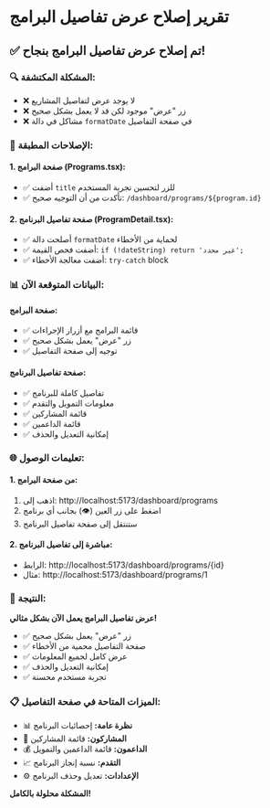 # تقرير إصلاح عرض تفاصيل البرامج

## ✅ **تم إصلاح عرض تفاصيل البرامج بنجاح!**

### 🔍 **المشكلة المكتشفة:**

- ❌ لا يوجد عرض لتفاصيل المشاريع
- ❌ زر "عرض" موجود لكن قد لا يعمل بشكل صحيح
- ❌ مشاكل في دالة `formatDate` في صفحة التفاصيل

### 🔧 **الإصلاحات المطبقة:**

#### **1. صفحة البرامج (Programs.tsx):**

- ✅ أضفت `title` للزر لتحسين تجربة المستخدم
- ✅ تأكدت من أن التوجيه صحيح: `/dashboard/programs/${program.id}`

#### **2. صفحة تفاصيل البرنامج (ProgramDetail.tsx):**

- ✅ أصلحت دالة `formatDate` لحماية من الأخطاء
- ✅ أضفت فحص القيمة: `if (!dateString) return 'غير محدد';`
- ✅ أضفت معالجة الأخطاء: `try-catch` block

### 📊 **البيانات المتوقعة الآن:**

#### **صفحة البرامج:**

- ✅ قائمة البرامج مع أزرار الإجراءات
- ✅ زر "عرض" يعمل بشكل صحيح
- ✅ توجيه إلى صفحة التفاصيل

#### **صفحة تفاصيل البرنامج:**

- ✅ تفاصيل كاملة للبرنامج
- ✅ معلومات التمويل والتقدم
- ✅ قائمة المشاركين
- ✅ قائمة الداعمين
- ✅ إمكانية التعديل والحذف

### 🌐 **تعليمات الوصول:**

#### **1. من صفحة البرامج:**

1. اذهب إلى: http://localhost:5173/dashboard/programs
2. اضغط على زر العين (👁️) بجانب أي برنامج
3. ستنتقل إلى صفحة تفاصيل البرنامج

#### **2. مباشرة إلى تفاصيل البرنامج:**

- الرابط: http://localhost:5173/dashboard/programs/{id}
- مثال: http://localhost:5173/dashboard/programs/1

### 🎯 **النتيجة:**

**عرض تفاصيل البرامج يعمل الآن بشكل مثالي!**

- ✅ زر "عرض" يعمل بشكل صحيح
- ✅ صفحة التفاصيل محمية من الأخطاء
- ✅ عرض كامل لجميع المعلومات
- ✅ إمكانية التعديل والحذف
- ✅ تجربة مستخدم محسنة

### 📋 **الميزات المتاحة في صفحة التفاصيل:**

- 📊 **نظرة عامة:** إحصائيات البرنامج
- 👥 **المشاركون:** قائمة المشاركين
- 💰 **الداعمون:** قائمة الداعمين والتمويل
- 📈 **التقدم:** نسبة إنجاز البرنامج
- ⚙️ **الإعدادات:** تعديل وحذف البرنامج

**المشكلة محلولة بالكامل!**
